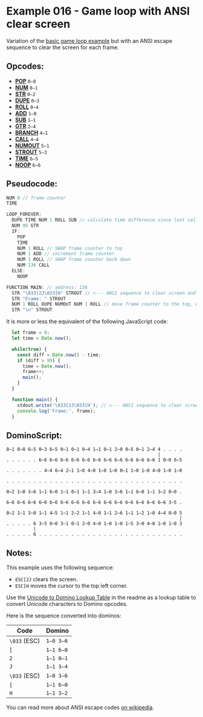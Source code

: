 Example 016 - Game loop with ANSI clear screen
=======================================

Variation of the [basic game loop example](011_basic_game_loop.md) but with an ANSI escape sequence to clear the screen for each frame.

## Opcodes:
- [**POP**](../readme.md#pop) `0—0`
- [**NUM**](../readme.md#num) `0—1`
- [**STR**](../readme.md#str) `0—2`
- [**DUPE**](../readme.md#dupe) `0—3`
- [**ROLL**](../readme.md#roll) `0—4`
- [**ADD**](../readme.md#add) `1—0`
- [**SUB**](../readme.md#sub) `1—1`
- [**GTR**](../readme.md#gtr) `2—4`
- [**BRANCH**](../readme.md#branch) `4—1`
- [**CALL**](../readme.md#call) `4—4`
- [**NUMOUT**](../readme.md#numout) `5—1`
- [**STROUT**](../readme.md#strout) `5—3`
- [**TIME**](../readme.md#time) `6—5`
- [**NOOP**](../readme.md#noop) `6—6`

## Pseudocode:

```js
NUM 0 // frame counter
TIME

LOOP_FOREVER:
  DUPE TIME NUM 1 ROLL SUB // calculate time difference since last call
  NUM 99 GTR
  IF:
    POP
    TIME
    NUM 1 ROLL // SWAP frame counter to top
    NUM 1 ADD // increment frame counter
    NUM 1 ROLL // SWAP frame counter back down
    NUM 136 CALL
  ELSE:
    NOOP

FUNCTION MAIN: // address: 136
  STR "\033[2J\033[H" STROUT // <--- ANSI sequence to clear screen and move cursor to top left
  STR "Frame: " STROUT
  NUM 1 ROLL DUPE NUMOUT NUM 1 ROLL // move frame counter to the top, output it, and move it back down so time is at the top again
  STR "\n" STROUT
```

It is more or less the equivalent of the following JavaScript code:

```js
  let frame = 0;
  let time = Date.now();

  while(true) {
    const diff = Date.now() - time;
    if (diff > 99) {
      time = Date.now();
      frame++;
      main();
    }
  }

  function main() {
    stdout.write('\033[2J\033[H'); // <--- ANSI sequence to clear screen and move cursor to top left
    console.log('Frame:', frame);
  }
```

## DominoScript:

```
0—1 0—0 6—5 0—3 6—5 0—1 0—1 0—4 1—1 0—1 2—0 0—5 0—1 2—4 4 . . . .
                                                        |        
. . . . . . 6—6 6—6 6—6 6—6 6—6 6—6 6—6 6—6 6—6 6—6 6—6 1 0—0 6—5
                                                                 
. . . . . . . 4—4 6—4 2—1 1—0 4—0 1—0 1—0 0—1 1—0 1—0 4—0 1—0 1—0
                                                                 
. . . . . . . . . . . . . . . . . . . . . . . . . . . . . . . . .
                                                                 
0—2 1—0 3—6 1—1 6—0 1—1 0—1 1—1 3—4 1—0 3—6 1—1 6—0 1—1 3—2 0—0 .
                                                                 
6—6 6—6 6—6 6—6 6—6 6—6 6—6 6—6 6—6 6—6 6—6 6—6 6—6 6—6 6—6 3—5 .
                                                                 
0—2 1—1 3—0 1—1 4—5 1—1 2—2 1—1 4—0 1—1 2—6 1—1 1—2 1—0 4—4 0—0 5
                                                                |
. . . . . 6 3—5 0—0 3—1 0—1 2—0 4—0 1—0 1—0 1—5 3—0 4—0 1—0 1—0 3
          |                                                      
. . . . . 6 . . . . . . . . . . . . . . . . . . . . . . . . . . .
```

## Notes:

This example uses the following sequence:

- `ESC[2J` clears the screen.
- `ESC[H` moves the cursor to the top left corner.

Use the [Unicode to Domino Lookup Table](../readme.md#unicode-to-domino-lookup-table) in the readme as a lookup table to convert Unicode characters to Domino opcodes.

Here is the sequence converted into dominos:

| Code         | Domino    |
|--------------|-----------|
| `\033` (ESC) | `1—0 3—6` |
| `[`          | `1—1 6—0` |
| `2`          | `1—1 0—1` |
| `J`          | `1—1 3—4` |
| `\033` (ESC) | `1—0 3—6` |
| `[`          | `1—1 6—0` |
| `H`          | `1—1 3—2` |

You can read more about ANSI escape codes [on wikipedia](https://en.wikipedia.org/wiki/ANSI_escape_code).
